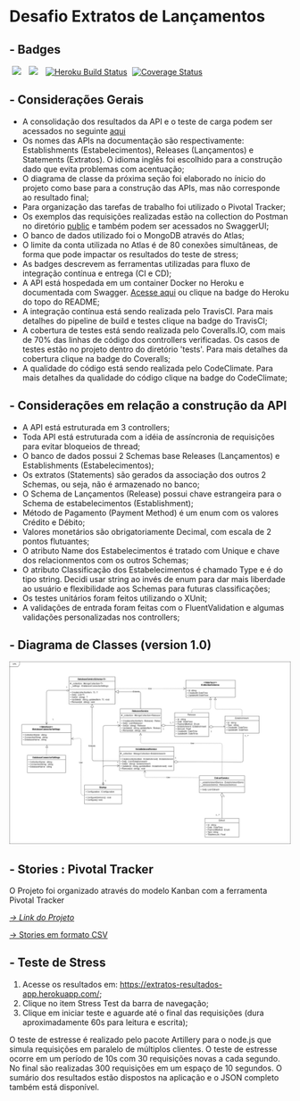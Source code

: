<html>
    <head>
    </head>
    <body>
        <h1>Desafio Extratos de Lançamentos</h1>
        <h2>- Badges</h2>
        <div>
            <a href="https://travis-ci.org/MulanSales/DesafioExtratos"><img hspace=5px src="https://travis-ci.org/MulanSales/DesafioExtratos.svg?branch=master"/></a>
            <a href="https://codeclimate.com/github/MulanSales/DesafioExtratos/maintainability"><img hspace=5px src="https://api.codeclimate.com/v1/badges/731b5d8ba6191fd92be6/maintainability" /></a>
            <a href='https://extratos-api.herokuapp.com/swagger/index.html'><img hspace=5px src='https://heroku-badge.herokuapp.com/?app=extratos-api&style=flat&svg=1&root=swagger/index.html' alt='Heroku Build Status' /></a>
            <a href='https://coveralls.io/github/MulanSales/DesafioExtratos?branch=master'><img src='https://coveralls.io/repos/github/MulanSales/DesafioExtratos/badge.svg?branch=master' alt='Coverage Status' /></a>
        </div>
        <h2 vspace=5px>- Considerações Gerais</h2>
        <ul>
            <li>A consolidação dos resultados da API e o teste de carga podem ser acessados no seguinte <a href="https://extratos-resultados-app.herokuapp.com/">aqui</a></li>
            <li>Os nomes das APIs na documentação são respectivamente: Establishments (Estabelecimentos), Releases (Lançamentos) e Statements (Extratos). O idioma inglês foi escolhido para a construção dado que evita problemas com acentuação;</li>
            <li>O diagrama de classe da próxima seção foi elaborado no ínicio do projeto como base para a construção das APIs, mas não corresponde ao resultado final;</li>
            <li>Para organização das tarefas de trabalho foi utilizado o Pivotal Tracker;</li>
            <li>Os exemplos das requisições realizadas estão na collection do Postman no diretório <a href="./tree/master/public">public</a> e também podem ser acessados no SwaggerUI;</li>
            <li>O banco de dados utilizado foi o MongoDB através do Atlas;</li>
            <li>O limite da conta utilizada no Atlas é de 80 conexões simultâneas, de forma que pode impactar os resultados do teste de stress;</li>
            <li>As badges descrevem as ferramentas utilizadas para fluxo de integração contínua e entrega (CI e CD);</li>
            <li>A API está hospedada em um container Docker no Heroku e documentada com Swagger. <a href="https://extratos-api.herokuapp.com/swagger/index.html">Acesse aqui</a> ou clique na badge do Heroku do topo do README;</li>
            <li>A integração contínua está sendo realizada pelo TravisCI. Para mais detalhes do pipeline de build e testes clique na badge do TravisCI;</li>
            <li>A cobertura de testes está sendo realizada pelo Coveralls.IO, com mais de 70% das linhas de código dos controllers verificadas. Os casos de testes estão no projeto dentro do diretório 'tests'. Para mais detalhes da cobertura clique na badge do Coveralls;</li>
            <li>A qualidade do código está sendo realizada pelo CodeClimate. Para mais detalhes da qualidade do código clique na badge do CodeClimate;</li>
        </ul>
        <h2 vspace=5px>- Considerações em relação a construção da API</h2>
        <ul>
            <li>A API está estruturada em 3 controllers;</li>
            <li>Toda API está estruturada com a idéia de assíncronia de requisições para evitar bloqueios de thread;</li>
            <li>O banco de dados possui 2 Schemas base Releases (Lançamentos) e Establishments (Estabelecimentos);</li>
            <li>Os extratos (Statements) são gerados da associação dos outros 2 Schemas, ou seja, não é armazenado no banco;</li>
            <li>O Schema de Lançamentos (Release) possui chave estrangeira para o Schema de  estabelecimentos (Establishment);</li>
            <li>Método de Pagamento (Payment Method) é um enum com os valores Crédito e Débito;</li>
            <li>Valores monetários são obrigatoriamente Decimal, com escala de 2 pontos flutuantes;</li>
            <li>O atributo Name dos Estabelecimentos é tratado com Unique e chave dos relacionmentos com os outros Schemas;</li>
            <li>O atributo Classificação dos Estabelecimentos é chamado Type e é do tipo string. Decidi usar string ao invés de enum para dar mais liberdade ao usuário e flexibilidade aos Schemas para futuras classificações;</li>
            <li>Os testes unitários foram feitos utilizando o XUnit;</li>
            <li>A validações de entrada foram feitas com o FluentValidation e algumas validações personalizadas nos controllers;</li>
        </ul>
        <h2 vspace=5px>- Diagrama de Classes (version 1.0)</h2>
        <div>
            <img src="./public/img/UML.png" />
        </div>
        <h2 vspace=5px>- Stories : Pivotal Tracker</h2>
        <div>
            <p>O Projeto foi organizado através do modelo Kanban com a ferramenta Pivotal Tracker</p>
            <a href="https://www.pivotaltracker.com/n/projects/2417244"><cite>-> Link do Projeto</cite></a>
            <a href="./public/stories/desafioextratos_stories.csv"><p>-> Stories em formato CSV</p></a>
        </div>
        <h2 vspace=5px>- Teste de Stress</h2>
        <ol>
            <li>Acesse os resultados em: <a href="https://extratos-resultados-app.herokuapp.com/">https://extratos-resultados-app.herokuapp.com/</a>;</li>
            <li>Clique no item Stress Test da barra de navegação;</li>
            <li>Clique em iniciar teste e aguarde até o final das requisições (dura aproximadamente 60s para leitura e escrita);</li>
        </ol>
        <p>O teste de estresse é realizado pelo pacote Artillery para o node.js que simula requisições em paralelo de múltiplos clientes. O teste de estresse ocorre em um período de 10s com 30 requisições novas a cada segundo. No final são realizadas 300 requisições em um espaço de 10 segundos. O sumário dos resultados estão dispostos na aplicação e o JSON completo também está disponível.</p>
    </body>
</html>
